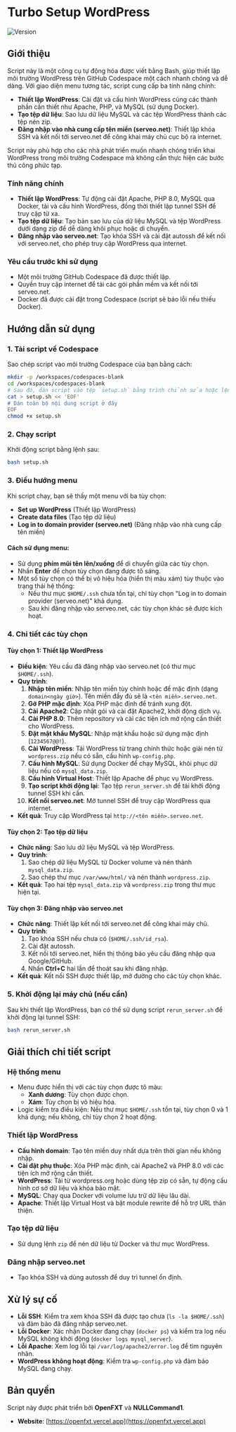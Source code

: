# Turbo Setup WordPress

![Version](https://img.shields.io/badge/version-0.1.0-blue.svg)  

## Giới thiệu

Script này là một công cụ tự động hóa được viết bằng Bash, giúp thiết lập môi trường WordPress trên GitHub Codespace một cách nhanh chóng và dễ dàng. Với giao diện menu tương tác, script cung cấp ba tính năng chính:

- **Thiết lập WordPress**: Cài đặt và cấu hình WordPress cùng các thành phần cần thiết như Apache, PHP, và MySQL (sử dụng Docker).
- **Tạo tệp dữ liệu**: Sao lưu dữ liệu MySQL và các tệp WordPress thành các tệp nén zip.
- **Đăng nhập vào nhà cung cấp tên miền (serveo.net)**: Thiết lập khóa SSH và kết nối tới serveo.net để công khai máy chủ cục bộ ra internet.

Script này phù hợp cho các nhà phát triển muốn nhanh chóng triển khai WordPress trong môi trường Codespace mà không cần thực hiện các bước thủ công phức tạp.

### Tính năng chính

- **Thiết lập WordPress**: Tự động cài đặt Apache, PHP 8.0, MySQL qua Docker, tải và cấu hình WordPress, đồng thời thiết lập tunnel SSH để truy cập từ xa.
- **Tạo tệp dữ liệu**: Tạo bản sao lưu của dữ liệu MySQL và tệp WordPress dưới dạng zip để dễ dàng khôi phục hoặc di chuyển.
- **Đăng nhập vào serveo.net**: Tạo khóa SSH và cài đặt autossh để kết nối với serveo.net, cho phép truy cập WordPress qua internet.

### Yêu cầu trước khi sử dụng

- Một môi trường GitHub Codespace đã được thiết lập.
- Quyền truy cập internet để tải các gói phần mềm và kết nối tới serveo.net.
- Docker đã được cài đặt trong Codespace (script sẽ báo lỗi nếu thiếu Docker).

## Hướng dẫn sử dụng

### 1. Tải script về Codespace

Sao chép script vào môi trường Codespace của bạn bằng cách:

```bash
mkdir -p /workspaces/codespaces-blank
cd /workspaces/codespaces-blank
# Sau đó, dán script vào tệp `setup.sh` bằng trình chỉnh sửa hoặc lệnh sau:
cat > setup.sh << 'EOF'
# Dán toàn bộ nội dung script ở đây
EOF
chmod +x setup.sh
```

### 2. Chạy script

Khởi động script bằng lệnh sau:

```bash
bash setup.sh
```

### 3. Điều hướng menu

Khi script chạy, bạn sẽ thấy một menu với ba tùy chọn:

- **Set up WordPress** (Thiết lập WordPress)
- **Create data files** (Tạo tệp dữ liệu)
- **Log in to domain provider (serveo.net)** (Đăng nhập vào nhà cung cấp tên miền)

#### Cách sử dụng menu:
- Sử dụng **phím mũi tên lên/xuống** để di chuyển giữa các tùy chọn.
- Nhấn **Enter** để chọn tùy chọn đang được tô sáng.
- Một số tùy chọn có thể bị vô hiệu hóa (hiển thị màu xám) tùy thuộc vào trạng thái hệ thống:
  - Nếu thư mục `$HOME/.ssh` chưa tồn tại, chỉ tùy chọn "Log in to domain provider (serveo.net)" khả dụng.
  - Sau khi đăng nhập vào serveo.net, các tùy chọn khác sẽ được kích hoạt.

### 4. Chi tiết các tùy chọn

#### **Tùy chọn 1: Thiết lập WordPress**
- **Điều kiện**: Yêu cầu đã đăng nhập vào serveo.net (có thư mục `$HOME/.ssh`).
- **Quy trình**:
  1. **Nhập tên miền**: Nhập tên miền tùy chỉnh hoặc để mặc định (dạng `domain<ngày giờ>`). Tên miền đầy đủ sẽ là `<tên miền>.serveo.net`.
  2. **Gỡ PHP mặc định**: Xóa PHP mặc định để tránh xung đột.
  3. **Cài Apache2**: Cập nhật gói và cài đặt Apache2, khởi động dịch vụ.
  4. **Cài PHP 8.0**: Thêm repository và cài các tiện ích mở rộng cần thiết cho WordPress.
  5. **Đặt mật khẩu MySQL**: Nhập mật khẩu hoặc sử dụng mặc định (`1234567@@!`).
  6. **Cài WordPress**: Tải WordPress từ trang chính thức hoặc giải nén từ `wordpress.zip` nếu có sẵn, cấu hình `wp-config.php`.
  7. **Cấu hình MySQL**: Sử dụng Docker để chạy MySQL, khôi phục dữ liệu nếu có `mysql_data.zip`.
  8. **Cấu hình Virtual Host**: Thiết lập Apache để phục vụ WordPress.
  9. **Tạo script khởi động lại**: Tạo tệp `rerun_server.sh` để tái khởi động tunnel SSH khi cần.
  10. **Kết nối serveo.net**: Mở tunnel SSH để truy cập WordPress qua internet.
- **Kết quả**: Truy cập WordPress tại `http://<tên miền>.serveo.net`.

#### **Tùy chọn 2: Tạo tệp dữ liệu**
- **Chức năng**: Sao lưu dữ liệu MySQL và tệp WordPress.
- **Quy trình**:
  1. Sao chép dữ liệu MySQL từ Docker volume và nén thành `mysql_data.zip`.
  2. Sao chép thư mục `/var/www/html/` và nén thành `wordpress.zip`.
- **Kết quả**: Tạo hai tệp `mysql_data.zip` và `wordpress.zip` trong thư mục hiện tại.

#### **Tùy chọn 3: Đăng nhập vào serveo.net**
- **Chức năng**: Thiết lập kết nối tới serveo.net để công khai máy chủ.
- **Quy trình**:
  1. Tạo khóa SSH nếu chưa có (`$HOME/.ssh/id_rsa`).
  2. Cài đặt autossh.
  3. Kết nối tới serveo.net, hiển thị thông báo yêu cầu đăng nhập qua Google/GitHub.
  4. Nhấn **Ctrl+C** hai lần để thoát sau khi đăng nhập.
- **Kết quả**: Kết nối SSH được thiết lập, mở đường cho các tùy chọn khác.

### 5. Khởi động lại máy chủ (nếu cần)

Sau khi thiết lập WordPress, bạn có thể sử dụng script `rerun_server.sh` để khởi động lại tunnel SSH:

```bash
bash rerun_server.sh
```

## Giải thích chi tiết script

### **Hệ thống menu**
- Menu được hiển thị với các tùy chọn được tô màu:
  - **Xanh dương**: Tùy chọn được chọn.
  - **Xám**: Tùy chọn bị vô hiệu hóa.
- Logic kiểm tra điều kiện: Nếu thư mục `$HOME/.ssh` tồn tại, tùy chọn 0 và 1 khả dụng; nếu không, chỉ tùy chọn 2 hoạt động.

### **Thiết lập WordPress**
- **Cấu hình domain**: Tạo tên miền duy nhất dựa trên thời gian nếu không nhập.
- **Cài đặt phụ thuộc**: Xóa PHP mặc định, cài Apache2 và PHP 8.0 với các tiện ích mở rộng cần thiết.
- **WordPress**: Tải từ wordpress.org hoặc dùng tệp zip có sẵn, tự động cấu hình cơ sở dữ liệu và khóa bảo mật.
- **MySQL**: Chạy qua Docker với volume lưu trữ dữ liệu lâu dài.
- **Apache**: Thiết lập Virtual Host và bật module rewrite để hỗ trợ URL thân thiện.

### **Tạo tệp dữ liệu**
- Sử dụng lệnh `zip` để nén dữ liệu từ Docker và thư mục WordPress.

### **Đăng nhập serveo.net**
- Tạo khóa SSH và dùng autossh để duy trì tunnel ổn định.

## Xử lý sự cố

- **Lỗi SSH**: Kiểm tra xem khóa SSH đã được tạo chưa (`ls -la $HOME/.ssh`) và đảm bảo đã đăng nhập serveo.net.
- **Lỗi Docker**: Xác nhận Docker đang chạy (`docker ps`) và kiểm tra log nếu MySQL không khởi động (`docker logs mysql_server`).
- **Lỗi Apache**: Xem log lỗi tại `/var/log/apache2/error.log` để tìm nguyên nhân.
- **WordPress không hoạt động**: Kiểm tra `wp-config.php` và đảm bảo MySQL đang chạy.

## Bản quyền

Script này được phát triển bởi **OpenFXT** và **NULLCommand1**.  
- **Website**: [https://openfxt.vercel.app](https://openfxt.vercel.app)  